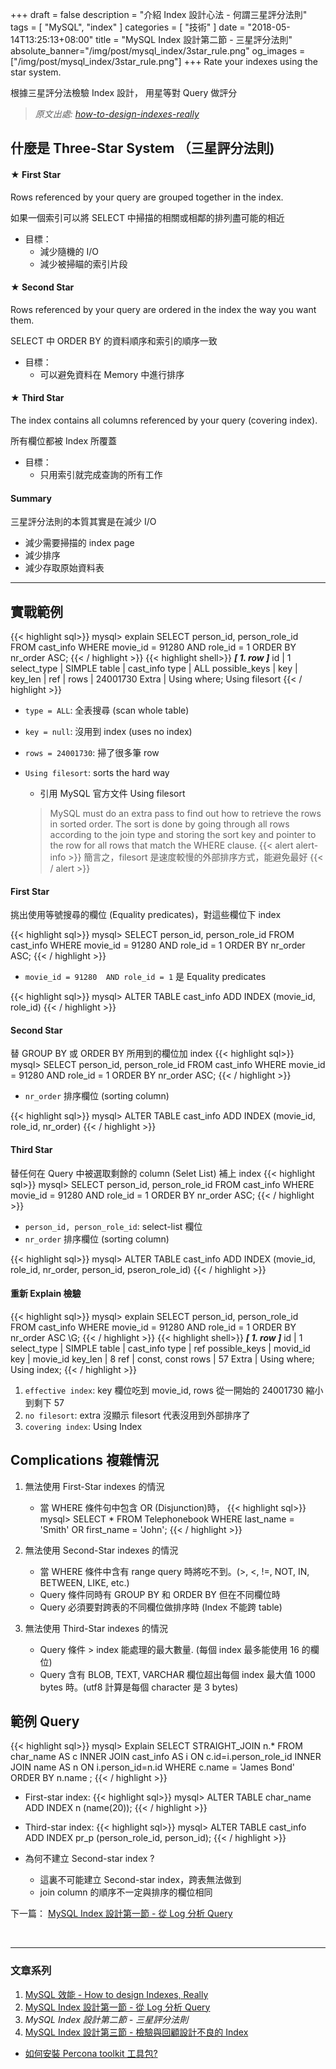 +++
draft = false
description = "介紹 Index 設計心法 - 何謂三星評分法則"
tags = [ "MySQL", "index" ]
categories = [ "技術" ]
date = "2018-05-14T13:25:13+08:00"
title = "MySQL Index 設計第二節 - 三星評分法則"
absolute_banner="/img/post/mysql_index/3star_rule.png"
og_images = ["/img/post/mysql_index/3star_rule.png"]
+++
Rate your indexes using the star system.

根據三星評分法檢驗 Index 設計， 用星等對 Query 做評分
<!--more-->

> _原文出處: [how-to-design-indexes-really](https://www.slideshare.net/billkarwin/how-to-design-indexes-really)_

## 什麼是 Three-Star System （三星評分法則)
#### ★ First Star
Rows referenced by your query are grouped together in the index.

如果一個索引可以將 SELECT 中掃描的相關或相鄰的排列盡可能的相近

- 目標：
    - 減少隨機的 I/O
    - 減少被掃瞄的索引片段

#### ★ Second Star
Rows referenced by your query are ordered in the index the way you want them.

SELECT 中 ORDER BY 的資料順序和索引的順序一致

- 目標：
    - 可以避免資料在 Memory 中進行排序

#### ★ Third Star
The index contains all columns referenced by your query (covering index).

所有欄位都被 Index 所覆蓋

- 目標：
    - 只用索引就完成查詢的所有工作

#### Summary
三星評分法則的本質其實是在減少 I/O

- 減少需要掃描的 index page
- 減少排序
- 減少存取原始資料表

----

## 實戰範例
{{< highlight sql>}}
mysql> explain SELECT person_id, person_role_id FROM cast_info WHERE movie_id = 91280 AND role_id = 1 ORDER BY nr_order ASC;
{{< / highlight >}}
{{< highlight shell>}}
***************************[ 1. row ]***************************
id            | 1
select_type   | SIMPLE
table         | cast_info
type          | ALL
possible_keys | <null>
key           | <null>
key_len       | <null>
ref           | <null>
rows          | 24001730
Extra         | Using where; Using filesort
{{< / highlight >}}

- `type = ALL`: 全表搜尋 (scan whole table)
- `key = null`: 沒用到 index (uses no index)
- `rows = 24001730`: 掃了很多筆 row 
- `Using filesort`: sorts the hard way
    - 引用 MySQL 官方文件 Using filesort

    > MySQL must do an extra pass to find out how to retrieve the rows in sorted order. The sort is done by going through all rows according to the join type and storing the sort key and pointer to the row for all rows that match the WHERE clause.
{{< alert alert-info >}}
簡言之，filesort 是速度較慢的外部排序方式，能避免最好
{{< / alert >}}

#### First Star
挑出使用等號搜尋的欄位 (Equality predicates)，對這些欄位下 index

{{< highlight sql>}}
mysql>  SELECT person_id, person_role_id
        FROM cast_info
        WHERE movie_id = 91280 AND role_id = 1
        ORDER BY nr_order ASC;
{{< / highlight >}}

- `movie_id = 91280  AND role_id = 1` 是 Equality predicates

{{< highlight sql>}}
mysql>  ALTER TABLE cast_info ADD INDEX (movie_id, role_id)
{{< / highlight >}}

#### Second Star
替 GROUP BY 或 ORDER BY 所用到的欄位加 index
{{< highlight sql>}}
mysql>  SELECT person_id, person_role_id
        FROM cast_info
        WHERE movie_id = 91280 AND role_id = 1
        ORDER BY nr_order ASC;
{{< / highlight >}}

- `nr_order` 排序欄位 (sorting column)

{{< highlight sql>}}
mysql>  ALTER TABLE cast_info ADD INDEX (movie_id, role_id, nr_order)
{{< / highlight >}}

#### Third Star
替任何在 Query 中被選取剩餘的 column (Selet List) 補上 index
{{< highlight sql>}}
mysql>  SELECT person_id, person_role_id
        FROM cast_info
        WHERE movie_id = 91280 AND role_id = 1
        ORDER BY nr_order ASC;
{{< / highlight >}}

- `person_id, person_role_id`: select-list 欄位
- `nr_order` 排序欄位 (sorting column)

{{< highlight sql>}}
mysql>  ALTER TABLE cast_info ADD INDEX
        (movie_id, role_id, nr_order, person_id, pseron_role_id)
{{< / highlight >}}

#### 重新 Explain 檢驗
{{< highlight sql>}}
mysql> explain SELECT person_id, person_role_id FROM cast_info WHERE movie_id = 91280 AND role_id = 1 ORDER BY nr_order ASC \G;
{{< / highlight >}}
{{< highlight shell>}}
***************************[ 1. row ]***************************
id            | 1
select_type   | SIMPLE
table         | cast_info
type          | ref
possible_keys | movid_id
key           | movie_id
key_len       | 8
ref           | const, const
rows          | 57
Extra         | Using where; Using index;
{{< / highlight >}}

1. `effective index`: key 欄位吃到 movie_id, rows 從一開始的 24001730 縮小到剩下 57
2. `no filesort`: extra 沒顯示 filesort 代表沒用到外部排序了
3. `covering index`: Using Index

## Complications 複雜情況
1. 無法使用 First-Star indexes 的情況
    - 當 WHERE 條件句中包含 OR (Disjunction)時，
{{< highlight sql>}}
mysql> SELECT * FROM Telephonebook WHERE last_name = 'Smith' OR first_name = 'John';
{{< / highlight >}}

1. 無法使用 Second-Star indexes 的情況
    - 當 WHERE 條件中含有 range query 時將吃不到。(\>, \<, !=, NOT, IN, BETWEEN, LIKE, etc.)
    - Query 條件同時有 GROUP BY 和 ORDER BY 但在不同欄位時
    - Query 必須要對跨表的不同欄位做排序時 (Index 不能跨 table)

1. 無法使用 Third-Star indexes 的情況
    - Query 條件 > index 能處理的最大數量. (每個 index 最多能使用 16 的欄位)
    - Query 含有 BLOB, TEXT, VARCHAR 欄位超出每個 index 最大值 1000 bytes 時。(utf8 計算是每個 character 是 3 bytes)

## 範例 Query
{{< highlight sql>}}
mysql> Explain SELECT STRAIGHT_JOIN n.*
    FROM char_name AS c
    INNER JOIN cast_info AS i
        ON c.id=i.person_role_id
    INNER JOIN name AS n
        ON i.person_id=n.id
    WHERE c.name = 'James Bond'
    ORDER BY n.name ;
{{< / highlight >}}

- First-star index:
{{< highlight sql>}}
mysql>  ALTER TABLE char_name ADD INDEX n (name(20));
{{< / highlight >}}
- Third-star index:
{{< highlight sql>}}
mysql>  ALTER TABLE cast_info ADD INDEX pr_p (person_role_id, person_id);
{{< / highlight >}}

- 為何不建立 Second-star index ?
    - 這裏不可能建立 Second-star index，跨表無法做到
    - join column 的順序不一定與排序的欄位相同


下一篇： [MySQL Index 設計第一節 - 從 Log 分析 Query](/mysql_profiling_query_log/)

<br>

----

### <span class="text-success">__文章系列__</span>

1. [MySQL 效能 - How to design Indexes, Really](/mysql_performance/)
2. [MySQL Index 設計第一節 - 從 Log 分析 Query](/mysql_profiling_query_log/)
3. <span class="text-info">_MySQL Index 設計第二節 - 三星評分法則_</span>
4. [MySQL Index 設計第三節 - 檢驗與回顧設計不良的 Index](/mysql_index_review/)

- [如何安裝 Percona toolkit 工具包?](/install_percona_toolkit/)
